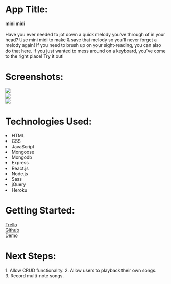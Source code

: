 <h1>App Title:</h1> 
  <strong>mini midi</strong> <br/><br/>
  Have you ever needed to jot down a quick melody you've through of in your head? Use mini midi to make & save that melody so you'll never forget a melody again! If you need to brush up on your sight-reading, you can also do that here. If you just wanted to mess around on a keyboard, you've come to the right place! Try it out!

<h1>Screenshots:</h1>
<img src="https://i.imgur.com/87m5F5v.png" /> </br>
<img src="https://i.imgur.com/i2ggrFe.png" /> </br>
<img src="https://i.imgur.com/2TayzeQ.png" /> </br>

<h1>Technologies Used:</h1>
  <li>HTML</li>
  <li>CSS</li>
  <li>JavaScript</li>
  <li>Mongoose</li> 
  <li>Mongodb</li> 
  <li>Express</li> 
  <li>React.js</li> 
  <li>Node.js</li>
  <li>Sass</li>
  <li>jQuery</li>
  <li>Heroku</li>

<h1>Getting Started:</h1>
<a href="https://trello.com/b/K8NLvCu6/ga-project-4">Trello</a> <br/>
<a href="https://github.com/elliothwang/mini-midi">Github</a> <br/>
<a href="https://mini-midi.herokuapp.com/">Demo</a> <br/>

<h1>Next Steps:</h1>
  1. Allow CRUD functionality.
  2. Allow users to playback their own songs. <br/>
  3. Record multi-note songs. <br/>
